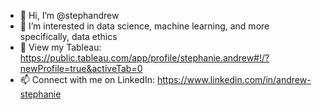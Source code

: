 - 👋 Hi, I’m @stephandrew
- 👀 I’m interested in data science, machine learning, and more specifically, data ethics
- 🌱 View my Tableau: https://public.tableau.com/app/profile/stephanie.andrew#!/?newProfile=true&activeTab=0
- 📫 Connect with me on LinkedIn: https://www.linkedin.com/in/andrew-stephanie

